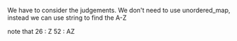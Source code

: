 We have to consider the judgements. We don't need to use unordered_map, instead 
we can use string to find the A-Z

note that 26 : Z
          52 : AZ
